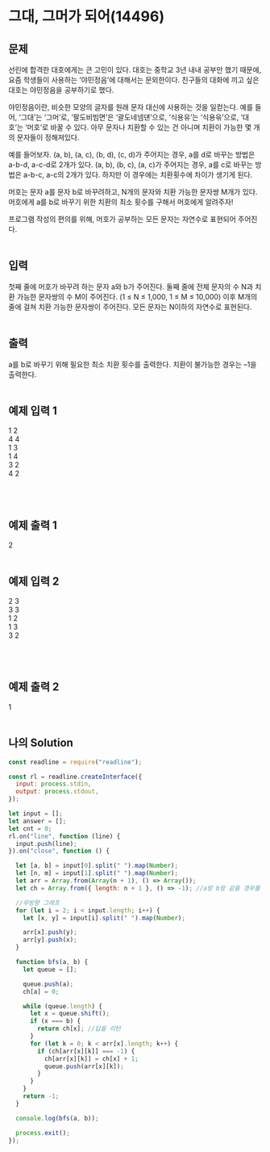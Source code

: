 # 그대, 그머가 되어(14496)

## 문제

선린에 합격한 대호에게는 큰 고민이 있다. 대호는 중학교 3년 내내 공부만 했기 때문에, 요즘 학생들이 사용하는 ‘야민정음’에 대해서는 문외한이다. 친구들의 대화에 끼고 싶은 대호는 야민정음을 공부하기로 했다.

야민정음이란, 비슷한 모양의 글자를 원래 문자 대신에 사용하는 것을 일컫는다. 예를 들어, ‘그대’는 ‘그머’로, ‘팔도비빔면’은 ‘괄도네넴댼’으로, ‘식용유’는 ‘식용윾’으로, ‘대호’는 ‘머호’로 바꿀 수 있다. 아무 문자나 치환할 수 있는 건 아니며 치환이 가능한 몇 개의 문자들이 정해져있다.

예를 들어보자. (a, b), (a, c), (b, d), (c, d)가 주어지는 경우, a를 d로 바꾸는 방법은 a-b-d, a-c-d로 2개가 있다. (a, b), (b, c), (a, c)가 주어지는 경우, a를 c로 바꾸는 방법은 a-b-c, a-c의 2개가 있다. 하지만 이 경우에는 치환횟수에 차이가 생기게 된다.

머호는 문자 a를 문자 b로 바꾸려하고, N개의 문자와 치환 가능한 문자쌍 M개가 있다. 머호에게 a를 b로 바꾸기 위한 치환의 최소 횟수를 구해서 머호에게 알려주자!

프로그램 작성의 편의를 위해, 머호가 공부하는 모든 문자는 자연수로 표현되어 주어진다.
<br/>
<br/>

## 입력

첫째 줄에 머호가 바꾸려 하는 문자 a와 b가 주어진다. 둘째 줄에 전체 문자의 수 N과 치환 가능한 문자쌍의 수 M이 주어진다. (1 ≤ N ≤ 1,000, 1 ≤ M ≤ 10,000) 이후 M개의 줄에 걸쳐 치환 가능한 문자쌍이 주어진다. 모든 문자는 N이하의 자연수로 표현된다.
<br/><br/>

## 출력

a를 b로 바꾸기 위해 필요한 최소 치환 횟수를 출력한다. 치환이 불가능한 경우는 –1을 출력한다.
<br/>
<br/>

## 예제 입력 1

1 2<br/>
4 4<br/>
1 3<br/>
1 4<br/>
3 2<br/>
4 2

<br/>
<br/>

## 예제 출력 1

2
<br/>
<br/>

## 예제 입력 2
2 3<br/>
3 3<br/>
1 2<br/>
1 3<br/>
3 2

<br/>
<br/>

## 예제 출력 2

1
<br/>
<br/>

## 나의 Solution

```javascript
const readline = require("readline");

const rl = readline.createInterface({
  input: process.stdin,
  output: process.stdout,
});

let input = [];
let answer = [];
let cnt = 0;
rl.on("line", function (line) {
  input.push(line);
}).on("close", function () {

  let [a, b] = input[0].split(" ").map(Number);
  let [n, m] = input[1].split(" ").map(Number);
  let arr = Array.from(Array(n + 1), () => Array());
  let ch = Array.from({ length: n + 1 }, () => -1); //a랑 b랑 같을 경우를 위해 0으로 초기화

  //무방향 그래프
  for (let i = 2; i < input.length; i++) {
    let [x, y] = input[i].split(" ").map(Number);

    arr[x].push(y);
    arr[y].push(x);
  }

  function bfs(a, b) {
    let queue = [];

    queue.push(a);
    ch[a] = 0;

    while (queue.length) {
      let x = queue.shift();
      if (x === b) {
        return ch[x]; //답을 리턴
      }
      for (let k = 0; k < arr[x].length; k++) {
        if (ch[arr[x][k]] === -1) {
          ch[arr[x][k]] = ch[x] + 1;
          queue.push(arr[x][k]);
        }
      }
    }
    return -1;
  }

  console.log(bfs(a, b));

  process.exit();
});

```
